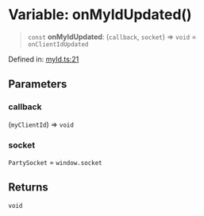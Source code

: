 # Variable: onMyIdUpdated()

> `const` **onMyIdUpdated**: (`callback`, `socket`) => `void` = `onClientIdUpdated`

Defined in: [myId.ts:21](https://github.com/benallfree/lab13/blob/55b13e2c02a360fdce138b0495c78378f8c063b1/sdk/src/online/myId.ts#L21)

## Parameters

### callback

(`myClientId`) => `void`

### socket

`PartySocket` = `window.socket`

## Returns

`void`
